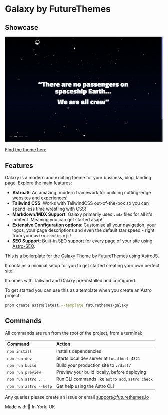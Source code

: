 # Galaxy by FutureThemes

## Showcase

![A shot of the boilerplat homepage. The heading reads "There are no passengers on spaceship earth... We are all crew."](./public/homepage.png)

[Find the theme here](https://galaxy.futurethemes.io)

## Features

Galaxy is a modern and exciting theme for your business,
blog, landing page. Explore the main features:

- **AstroJS**: An amazing, modern framework for building cutting-edge websites and experiences!
- **Tailwind CSS**: Works with TailwindCSS out-of-the-box so you can spend less time wrestling with CSS!
- **Markdown/MDX Support**: Galaxy primarily uses `.mdx` files for all it's content. Meaning you can get started asap!
- **Extensive Configuration options**: Customise all your navigation, your logos, your page descriptions and even the default star speed - right from your `astro.config.mjs`!
- **SEO Support**: Built-in SEO support for every page of your site using [Astro-SEO](https://github.com/jonasmerlin/astro-seo).

This is a boilerplate for the Galaxy Theme by
FutureThemes using AstroJS.

It contains a minimal setup for you to get started
creating your own perfect site!

It comes with Tailwind and Galaxy pre-installed
and configured.

To get started you can use this as a template when
you create an Astro project:

```bash
pnpm create astro@latest --template futurethemes/galaxy
```

## Commands

All commands are run from the root of the project, from a terminal:

| Command                | Action                                           |
| :--------------------- | :----------------------------------------------- |
| `npm install`          | Installs dependencies                            |
| `npm run dev`          | Starts local dev server at `localhost:4321`      |
| `npm run build`        | Build your production site to `./dist/`          |
| `npm run preview`      | Preview your build locally, before deploying     |
| `npm run astro ...`    | Run CLI commands like `astro add`, `astro check` |
| `npm run astro --help` | Get help using the Astro CLI


Any queries please create an issue
or email [support@futurethemes.io](mailto:support@futurethemes.io)

Made with 💖
In York, UK